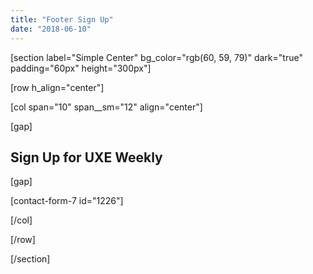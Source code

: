 ```yaml
---
title: "Footer Sign Up"
date: "2018-06-10"
---
```


\[section label="Simple Center" bg\_color="rgb(60, 59, 79)" dark="true" padding="60px" height="300px"\]

\[row h\_align="center"\]

\[col span="10" span\_\_sm="12" align="center"\]

\[gap\]

## Sign Up for UXE Weekly

\[gap\]

\[contact-form-7 id="1226"\]

\[/col\]

\[/row\]

\[/section\]

